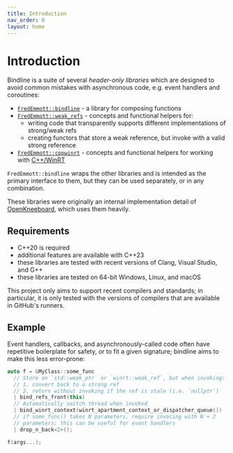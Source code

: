 ```yaml
---
title: Introduction
nav_order: 0
layout: home
---
```


# Introduction

Bindline is a suite of several *header-only libraries* which are designed to avoid common mistakes with asynchronous code, e.g. event handlers and coroutines:

- [`FredEmmott::bindline`](bindline/index.md) - a library for composing functions
- [`FredEmmott::weak_refs`](weak_refs/index.md) - concepts and functional helpers for:
  - writing code that transparently supports different implementations of strong/weak refs
  - creating functors that store a weak reference, but invoke with a valid strong reference
- [`FredEmmott::cppwinrt`](cppwinrt/index.md) - concepts and functional helpers for working with [C++/WinRT](https://aka.ms/cppwinrt)

`FredEmmott::bindline` wraps the other libraries and is intended as the primary interface to them, but they can be used separately, or in any combination.

These libraries were originally an internal implementation detail of [OpenKneeboard](https://openkneeboard.com), which uses them heavily.

## Requirements

- C++20 is required
- additional features are available with C++23
- these libraries are tested with recent versions of Clang, Visual Studio, and G++
- these libraries are tested on 64-bit Windows, Linux, and macOS

This project only aims to support recent compilers and standards; in particular, it is only tested with the versions of compilers that are available in GitHub's runners.

## Example

Event handlers, callbacks, and asynchronously-called code often have repetitive boilerplate for safety, or to fit a given signature; bindline aims to make this less error-prone:

```c++
auto f = &MyClass::some_func
  // Store an `std::weak_ptr` or `winrt::weak_ref`, but when invoking:
  // 1. convert back to a strong ref
  // 2. return without invoking if the ref is stale (i.e. `nullptr`)
  | bind_refs_front(this)
  // Automatically switch thread when invoked
  | bind_winrt_context(winrt_apartment_context_or_dispatcher_queue())
  // if some_func() takes N parameters, require invocing with N + 2
  // parameters; this can be useful for event handlers
  | drop_n_back<2>();

f(args...);
```